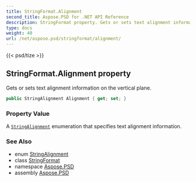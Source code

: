 ```yaml
---
title: StringFormat.Alignment
second_title: Aspose.PSD for .NET API Reference
description: StringFormat property. Gets or sets text alignment information on the vertical plane
type: docs
weight: 40
url: /net/aspose.psd/stringformat/alignment/
---
```

{{< psd/tize >}}
## StringFormat.Alignment property

Gets or sets text alignment information on the vertical plane.

```csharp
public StringAlignment Alignment { get; set; }
```

### Property Value

A [`StringAlignment`](../../stringalignment/) enumeration that specifies text alignment information.

### See Also

* enum [StringAlignment](../../stringalignment/)
* class [StringFormat](../)
* namespace [Aspose.PSD](../../stringformat/)
* assembly [Aspose.PSD](../../../)


